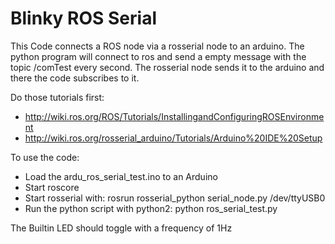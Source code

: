 <h1>Blinky ROS Serial</h1>

This Code connects a ROS node via a rosserial node to an arduino.
The python program will connect to ros and send a empty message with the topic /comTest every second.
The rosserial node sends it to the arduino and there the code subscribes to it.

Do those tutorials first:
* http://wiki.ros.org/ROS/Tutorials/InstallingandConfiguringROSEnvironment
* http://wiki.ros.org/rosserial_arduino/Tutorials/Arduino%20IDE%20Setup

To use the code:
*  Load the ardu_ros_serial_test.ino to an Arduino
*  Start roscore
*  Start rosserial with: rosrun rosserial_python serial_node.py /dev/ttyUSB0
*  Run the python script with python2: python ros_serial_test.py

The Builtin LED should toggle with a frequency of 1Hz
